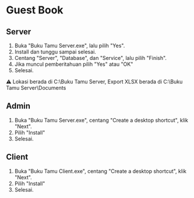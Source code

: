 # Guest Book

## Server
1. Buka "Buku Tamu Server.exe", lalu pilih "Yes".
2. Install dan tunggu sampai selesai.
3. Centang "Server", "Database", dan "Service", lalu pilih "Finish".
4. Jika muncul pemberitahuan pilih "Yes" atau "OK"
5. Selesai.

⚠️ Lokasi berada di C:\Buku Tamu Server, Export XLSX berada di C:\Buku Tamu Server\Documents

## Admin
1. Buka "Buku Tamu Server.exe", centang "Create a desktop shortcut", klik "Next".
2. Pilih "Install"
3. Selesai.

## Client
1. Buka "Buku Tamu Client.exe", centang "Create a desktop shortcut", klik "Next".
2. Pilih "Install"
3. Selesai.
